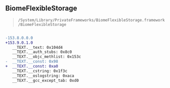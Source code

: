 ## BiomeFlexibleStorage

> `/System/Library/PrivateFrameworks/BiomeFlexibleStorage.framework/BiomeFlexibleStorage`

```diff

-153.8.0.0.0
+153.9.0.1.0
   __TEXT.__text: 0x104d4
   __TEXT.__auth_stubs: 0x8c0
   __TEXT.__objc_methlist: 0x153c
-  __TEXT.__const: 0x98
+  __TEXT.__const: 0xa0
   __TEXT.__cstring: 0x1f3c
   __TEXT.__oslogstring: 0xaca
   __TEXT.__gcc_except_tab: 0xd0

```
